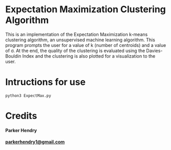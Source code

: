 # Expectation Maximization Clustering Algorithm
This is an implementation of the Expectation Maximization k-means clustering algorithm, an unsupervised machine learning algorithm. This program prompts the user for a value of k (number of centroids) and a value of σ. At the end, the quality of the clustering is evaluated using the Davies-Bouldin Index and the clustering is also plotted for a visualization to the user. 
# Intructions for use
````
python3 ExpectMax.py
````
# Credits
#### Parker Hendry
#### parkerhendry1@gmail.com

